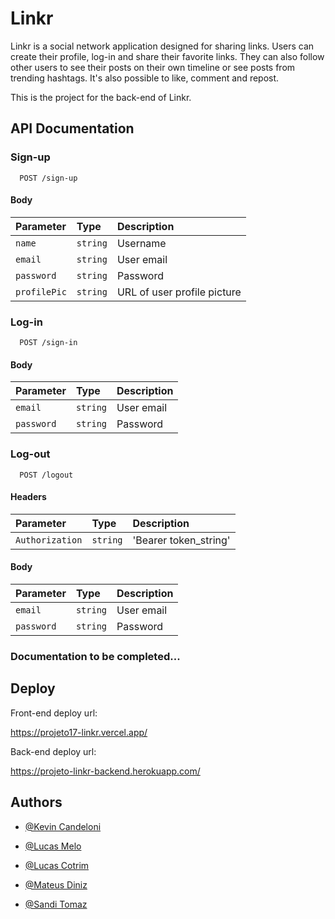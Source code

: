 # Linkr

Linkr is a social network application designed for sharing links.
Users can create their profile, log-in and share their favorite links.
They can also follow other users to see their posts on their own timeline or see posts from trending hashtags.
It's also possible to like, comment and repost.

This is the project for the back-end of Linkr.


## API Documentation

### Sign-up
```
  POST /sign-up
```
#### Body
| Parameter   | Type       | Description                           |
| :---------- | :--------- | :---------------------------------- |
| `name` | `string` | Username |
| `email` | `string` | User email |
| `password` | `string` | Password |
| `profilePic` | `string` | URL of user profile picture |



### Log-in
```
  POST /sign-in
```
#### Body
| Parameter   | Type       | Description                           |
| :---------- | :--------- | :---------------------------------- |
| `email` | `string` | User email |
| `password` | `string` | Password |



### Log-out
```
  POST /logout
```
#### Headers
| Parameter   | Type       | Description                           |
| :---------- | :--------- | :---------------------------------- |
| `Authorization` | `string` | 'Bearer token_string' |

#### Body
| Parameter   | Type       | Description                           |
| :---------- | :--------- | :---------------------------------- |
| `email` | `string` | User email |
| `password` | `string` | Password |



### Documentation to be completed...



## Deploy

Front-end deploy url:

  https://projeto17-linkr.vercel.app/
  
Back-end deploy url:
 
  https://projeto-linkr-backend.herokuapp.com/

  
## Authors

- [@Kevin Candeloni](https://github.com/kcandeloni)

- [@Lucas Melo](https://github.com/Lucas-Melo0)

- [@Lucas Cotrim](https://github.com/LucasPCotrim)

- [@Mateus Diniz](https://github.com/MateusDiniz9)

- [@Sandi Tomaz](https://github.com/sanditomaz)
